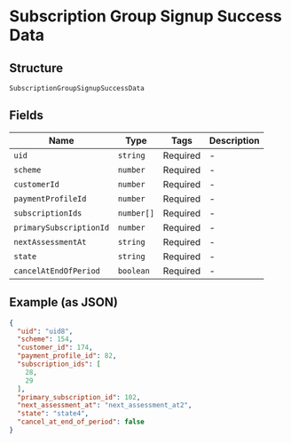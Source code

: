 
# Subscription Group Signup Success Data

## Structure

`SubscriptionGroupSignupSuccessData`

## Fields

| Name | Type | Tags | Description |
|  --- | --- | --- | --- |
| `uid` | `string` | Required | - |
| `scheme` | `number` | Required | - |
| `customerId` | `number` | Required | - |
| `paymentProfileId` | `number` | Required | - |
| `subscriptionIds` | `number[]` | Required | - |
| `primarySubscriptionId` | `number` | Required | - |
| `nextAssessmentAt` | `string` | Required | - |
| `state` | `string` | Required | - |
| `cancelAtEndOfPeriod` | `boolean` | Required | - |

## Example (as JSON)

```json
{
  "uid": "uid8",
  "scheme": 154,
  "customer_id": 174,
  "payment_profile_id": 82,
  "subscription_ids": [
    28,
    29
  ],
  "primary_subscription_id": 102,
  "next_assessment_at": "next_assessment_at2",
  "state": "state4",
  "cancel_at_end_of_period": false
}
```

